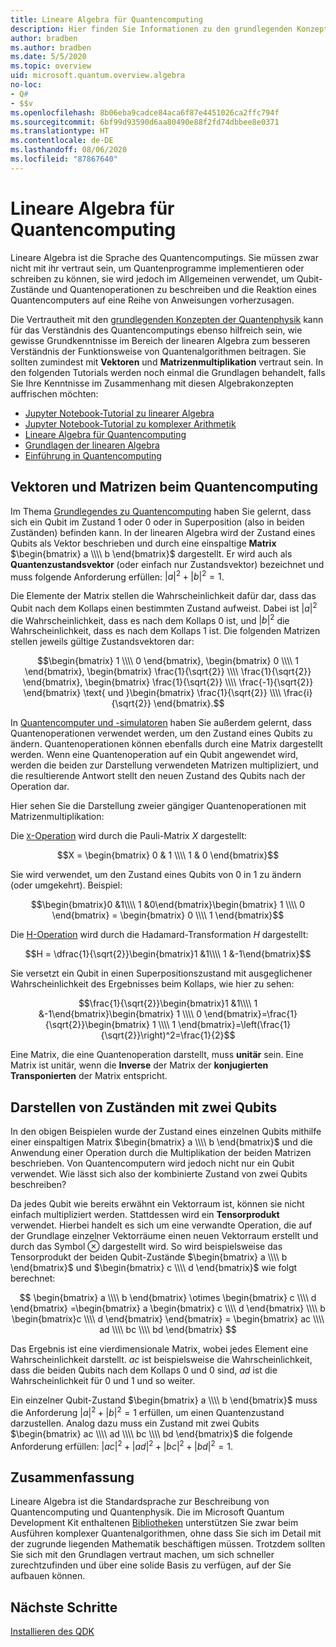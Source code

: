 ```yaml
---
title: Lineare Algebra für Quantencomputing
description: Hier finden Sie Informationen zu den grundlegenden Konzepten der linearen Algebra, die zum Verständnis des Quantencomputings benötigt werden.
author: bradben
ms.author: bradben
ms.date: 5/5/2020
ms.topic: overview
uid: microsoft.quantum.overview.algebra
no-loc:
- Q#
- $$v
ms.openlocfilehash: 8b06eba9cadce84aca6f87e4451026ca2ffc794f
ms.sourcegitcommit: 6bf99d93590d6aa80490e88f2fd74dbbee8e0371
ms.translationtype: HT
ms.contentlocale: de-DE
ms.lasthandoff: 08/06/2020
ms.locfileid: "87867640"
---
```

# <a name="linear-algebra-for-quantum-computing"></a>Lineare Algebra für Quantencomputing

Lineare Algebra ist die Sprache des Quantencomputings. Sie müssen zwar nicht mit ihr vertraut sein, um Quantenprogramme implementieren oder schreiben zu können, sie wird jedoch im Allgemeinen verwendet, um Qubit-Zustände und Quantenoperationen zu beschreiben und die Reaktion eines Quantencomputers auf eine Reihe von Anweisungen vorherzusagen.

Die Vertrautheit mit den [grundlegenden Konzepten der Quantenphysik](xref:microsoft.quantum.overview.understanding) kann für das Verständnis des Quantencomputings ebenso hilfreich sein, wie gewisse Grundkenntnisse im Bereich der linearen Algebra zum besseren Verständnis der Funktionsweise von Quantenalgorithmen beitragen. Sie sollten zumindest mit **Vektoren** und **Matrizenmultiplikation** vertraut sein. In den folgenden Tutorials werden noch einmal die Grundlagen behandelt, falls Sie Ihre Kenntnisse im Zusammenhang mit diesen Algebrakonzepten auffrischen möchten:

- [Jupyter Notebook-Tutorial zu linearer Algebra](https://github.com/microsoft/QuantumKatas/tree/master/tutorials/LinearAlgebra)
- [Jupyter Notebook-Tutorial zu komplexer Arithmetik](https://github.com/microsoft/QuantumKatas/tree/master/tutorials/ComplexArithmetic)
- [Lineare Algebra für Quantencomputing](https://cds.cern.ch/record/1522001/files/978-1-4614-6336-8_BookBackMatter.pdf)
- [Grundlagen der linearen Algebra](https://www.math.ubc.ca/~carrell/NB.pdf)
- [Einführung in Quantencomputing](https://www.codeproject.com/Articles/5155638/Quantum-Computation-Primer-Part-1#exploring-quantum-superposition)

## <a name="vectors-and-matrices-in-quantum-computing"></a>Vektoren und Matrizen beim Quantencomputing

Im Thema [Grundlegendes zu Quantencomputing](xref:microsoft.quantum.overview.understanding) haben Sie gelernt, dass sich ein Qubit im Zustand 1 oder 0 oder in Superposition (also in beiden Zuständen) befinden kann. In der linearen Algebra wird der Zustand eines Qubits als Vektor beschrieben und durch eine einspaltige **Matrix** $\begin{bmatrix} a \\\\  b \end{bmatrix}$ dargestellt. Er wird auch als **Quantenzustandsvektor** (oder einfach nur Zustandsvektor) bezeichnet und muss folgende Anforderung erfüllen: $|a|^2 + |b|^2 = 1$.  

Die Elemente der Matrix stellen die Wahrscheinlichkeit dafür dar, dass das Qubit nach dem Kollaps einen bestimmten Zustand aufweist. Dabei ist $|a|^2$ die Wahrscheinlichkeit, dass es nach dem Kollaps 0 ist, und $|b|^2$ die Wahrscheinlichkeit, dass es nach dem Kollaps 1 ist. Die folgenden Matrizen stellen jeweils gültige Zustandsvektoren dar:

$$\begin{bmatrix} 1 \\\\  0 \end{bmatrix}, \begin{bmatrix} 0 \\\\  1 \end{bmatrix}, \begin{bmatrix} \frac{1}{\sqrt{2}} \\\\  \frac{1}{\sqrt{2}} \end{bmatrix}, \begin{bmatrix} \frac{1}{\sqrt{2}} \\\\  \frac{-1}{\sqrt{2}} \end{bmatrix} \text{ und }\begin{bmatrix} \frac{1}{\sqrt{2}} \\\\  \frac{i}{\sqrt{2}} \end{bmatrix}.$$

In [Quantencomputer und -simulatoren](xref:microsoft.quantum.overview.simulators) haben Sie außerdem gelernt, dass Quantenoperationen verwendet werden, um den Zustand eines Qubits zu ändern.  Quantenoperationen können ebenfalls durch eine Matrix dargestellt werden. Wenn eine Quantenoperation auf ein Qubit angewendet wird, werden die beiden zur Darstellung verwendeten Matrizen multipliziert, und die resultierende Antwort stellt den neuen Zustand des Qubits nach der Operation dar.  

Hier sehen Sie die Darstellung zweier gängiger Quantenoperationen mit Matrizenmultiplikation:


Die [`X`-Operation](xref:microsoft.quantum.intrinsic.x) wird durch die Pauli-Matrix $X$ dargestellt:

$$X = \begin{bmatrix} 0 & 1 \\\\ 1 & 0 \end{bmatrix}$$
    
Sie wird verwendet, um den Zustand eines Qubits von 0 in 1 zu ändern (oder umgekehrt). Beispiel:

$$\begin{bmatrix}0 &1\\\\ 1 &0\end{bmatrix}\begin{bmatrix} 1 \\\\  0 \end{bmatrix} = \begin{bmatrix} 0 \\\\  1 \end{bmatrix}$$

Die [H-Operation](xref:microsoft.quantum.intrinsic.h) wird durch die Hadamard-Transformation $H$ dargestellt:

$$H = \dfrac{1}{\sqrt{2}}\begin{bmatrix}1 &1\\\\ 1 &-1\end{bmatrix}$$

 Sie versetzt ein Qubit in einen Superpositionszustand mit ausgeglichener Wahrscheinlichkeit des Ergebnisses beim Kollaps, wie hier zu sehen:

$$\frac{1}{\sqrt{2}}\begin{bmatrix}1 &1\\\\ 1 &-1\end{bmatrix}\begin{bmatrix} 1 \\\\  0 \end{bmatrix}=\frac{1}{\sqrt{2}}\begin{bmatrix} 1 \\\\  1 \end{bmatrix}=\left(\frac{1}{\sqrt{2}}\right)^2=\frac{1}{2}$$

Eine Matrix, die eine Quantenoperation darstellt, muss **unitär** sein. Eine Matrix ist unitär, wenn die **Inverse** der Matrix der **konjugierten Transponierten** der Matrix entspricht.

## <a name="representing-two-qubit-states"></a>Darstellen von Zuständen mit zwei Qubits

In den obigen Beispielen wurde der Zustand eines einzelnen Qubits mithilfe einer einspaltigen Matrix $\begin{bmatrix} a \\\\  b \end{bmatrix}$ und die Anwendung einer Operation durch die Multiplikation der beiden Matrizen beschrieben. Von Quantencomputern wird jedoch nicht nur ein Qubit verwendet. Wie lässt sich also der kombinierte Zustand von zwei Qubits beschreiben? 

Da jedes Qubit wie bereits erwähnt ein Vektorraum ist, können sie nicht einfach multipliziert werden. Stattdessen wird ein **Tensorprodukt** verwendet. Hierbei handelt es sich um eine verwandte Operation, die auf der Grundlage einzelner Vektorräume einen neuen Vektorraum erstellt und durch das Symbol $\otimes$ dargestellt wird. So wird beispielsweise das Tensorprodukt der beiden Qubit-Zustände $\begin{bmatrix} a \\\\  b \end{bmatrix}$ und $\begin{bmatrix} c \\\\  d \end{bmatrix}$ wie folgt berechnet:

$$ \begin{bmatrix} a \\\\  b \end{bmatrix} \otimes \begin{bmatrix} c \\\\  d \end{bmatrix} =\begin{bmatrix} a \begin{bmatrix} c \\\\  d \end{bmatrix} \\\\ b \begin{bmatrix}c \\\\  d \end{bmatrix} \end{bmatrix} = \begin{bmatrix} ac \\\\  ad \\\\  bc \\\\  bd \end{bmatrix} $$

Das Ergebnis ist eine vierdimensionale Matrix, wobei jedes Element eine Wahrscheinlichkeit darstellt. $ac$ ist beispielsweise die Wahrscheinlichkeit, dass die beiden Qubits nach dem Kollaps 0 und 0 sind, $ad$ ist die Wahrscheinlichkeit für 0 und 1 und so weiter. 

Ein einzelner Qubit-Zustand $\begin{bmatrix} a \\\\  b \end{bmatrix}$ muss die Anforderung $|a|^2 + |b|^2 = 1$ erfüllen, um einen Quantenzustand darzustellen. Analog dazu muss ein Zustand mit zwei Qubits $\begin{bmatrix} ac \\\\  ad \\\\  bc \\\\  bd \end{bmatrix}$ die folgende Anforderung erfüllen: $|ac|^2 + |ad|^2 + |bc|^2+ |bd|^2 = 1$.

## <a name="summary"></a>Zusammenfassung

Lineare Algebra ist die Standardsprache zur Beschreibung von Quantencomputing und Quantenphysik. Die im Microsoft Quantum Development Kit enthaltenen [Bibliotheken](xref:microsoft.quantum.libraries) unterstützen Sie zwar beim Ausführen komplexer Quantenalgorithmen, ohne dass Sie sich im Detail mit der zugrunde liegenden Mathematik beschäftigen müssen. Trotzdem sollten Sie sich mit den Grundlagen vertraut machen, um sich schneller zurechtzufinden und über eine solide Basis zu verfügen, auf der Sie aufbauen können.

## <a name="next-steps"></a>Nächste Schritte

[Installieren des QDK](xref:microsoft.quantum.install)
